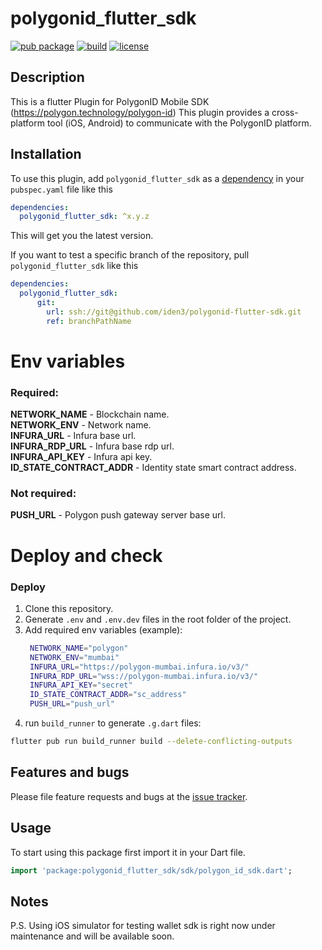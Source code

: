 # polygonid_flutter_sdk

[![pub package](https://img.shields.io/badge/pub-1.0.0-orange)](https://pub.dev/packages/polygonid_flutter_sdk)
[![build](https://github.com/iden3/polygonid-flutter-sdk/workflows/polygonid_flutter_sdk/badge.svg)](https://github.com/iden3/polygonid-flutter-sdk/actions?query=workflow%3Apolygonid_flutter_sdk)
[![license](https://img.shields.io/badge/License-agpl-blue.svg)](https://github.com/iden3/polygonid-flutter-sdk/blob/master/LICENSE)

## Description

This is a flutter Plugin for PolygonID Mobile SDK (https://polygon.technology/polygon-id) This plugin provides a cross-platform tool (iOS, Android) to communicate with the PolygonID platform.

## Installation

To use this plugin, add `polygonid_flutter_sdk` as a [dependency](https://flutter.io/using-packages/) in your `pubspec.yaml` file like this

```yaml
dependencies:
  polygonid_flutter_sdk: ^x.y.z
```
This will get you the latest version.

If you want to test a specific branch of the repository, pull `polygonid_flutter_sdk` like this

```yaml
dependencies:
  polygonid_flutter_sdk:
      git:
        url: ssh://git@github.com/iden3/polygonid-flutter-sdk.git
        ref: branchPathName
```

# Env variables

### Required:
**NETWORK_NAME** - Blockchain name. <br />
**NETWORK_ENV** - Network name. <br />
**INFURA_URL** - Infura base url. <br />
**INFURA_RDP_URL** - Infura base rdp url. <br />
**INFURA_API_KEY** - Infura api key. <br />
**ID_STATE_CONTRACT_ADDR** - Identity state smart contract address. <br />

### Not required:

**PUSH_URL** - Polygon push gateway server base url. <br />

# Deploy and check
### Deploy
1. Clone this repository.
2. Generate `.env` and `.env.dev` files in the root folder of the project.
3. Add required env variables (example):
   ```bash
    NETWORK_NAME="polygon"
    NETWORK_ENV="mumbai"
    INFURA_URL="https://polygon-mumbai.infura.io/v3/"
    INFURA_RDP_URL="wss://polygon-mumbai.infura.io/v3/"
    INFURA_API_KEY="secret"
    ID_STATE_CONTRACT_ADDR="sc_address"
    PUSH_URL="push_url"
   ```
4. run `build_runner` to generate `.g.dart` files:
```bash
flutter pub run build_runner build --delete-conflicting-outputs
```

## Features and bugs

Please file feature requests and bugs at the [issue tracker][tracker].

[tracker]: https://github.com/iden3/polygonid-flutter-sdk/issues

## Usage

To start using this package first import it in your Dart file.

```dart
import 'package:polygonid_flutter_sdk/sdk/polygon_id_sdk.dart';
```

## Notes

P.S. Using iOS simulator for testing wallet sdk is right now under maintenance and will be available soon.

